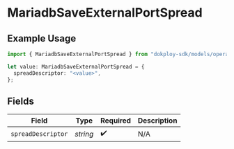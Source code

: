 # MariadbSaveExternalPortSpread

## Example Usage

```typescript
import { MariadbSaveExternalPortSpread } from "dokploy-sdk/models/operations";

let value: MariadbSaveExternalPortSpread = {
  spreadDescriptor: "<value>",
};
```

## Fields

| Field              | Type               | Required           | Description        |
| ------------------ | ------------------ | ------------------ | ------------------ |
| `spreadDescriptor` | *string*           | :heavy_check_mark: | N/A                |